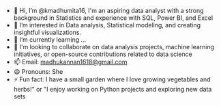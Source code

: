 - 👋 Hi, I’m @kmadhumita16, I'm an aspiring data analyst with a strong background in Statistics and experience with SQL, Power BI, and Excel
- 👀 I’m interested in Data analysis, Statistical modeling, and creating insightful  visualizations.
- 🌱 I’m currently learning ...
- 💞️ I'm looking to collaborate on data analysis projects, machine learning initiatives, or open-source contributions related to data science
- 📫 Email: madhukannan1618@gmail.com
- 😄 Pronouns: She
- ⚡ Fun fact: I have a small garden where I love growing vegetables and herbs!" or "I enjoy working on Python projects and exploring new data sets

<!---
kmadhumita16/kmadhumita16 is a ✨ special ✨ repository because its `README.md` (this file) appears on your GitHub profile.
You can click the Preview link to take a look at your changes.
--->
